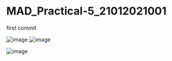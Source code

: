 # MAD_Practical-5_21012021001
first commit

![image](https://github.com/AdesharaBrijesh/MAD_Practical-5_21012021001/assets/98079442/2d6890f3-83aa-4fdf-b0ff-d0d390100422)
![image](https://github.com/AdesharaBrijesh/MAD_Practical-5_21012021001/assets/98079442/9929c15f-240b-4f05-ba08-5fe704e22712)

![image](https://github.com/AdesharaBrijesh/MAD_Practical-5_21012021001/assets/98079442/43ff2a4d-e2ae-40e3-9983-7625a4577527)
